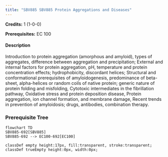```yaml
---
title: "SBV885 SBV885 Protein Aggregations and Diseases"
---
```

**Credits:** 1 (1-0-0)

**Prerequisites:** EC 100

#### Description
Introduction to protein aggregation (amorphous and amyloid), types of aggregates, difference between aggregation and precipitation; External and internal factors for protein aggregation, pH, temperature and protein concentration effects; hydrophobicity, discordant helices; Structural and conformational prerequisites of amyloidogenesis, predominance of beta-sheet, alpha-helices or random coils of native protein; generic nature of protein folding and misfolding, Cytotoxic intermediates in the fibrillation pathway, Oxidative stress and protein deposition disease, Protein aggregation, ion channel formation, and membrane damage, Recent trends in prevention of amyloidosis; drugs, antibodies, combination therapy.

### Prerequisite Tree

```mermaid
flowchart TD
SBV885-692[SBV885]
SBV885-692 --> EC100-692[EC100]

classDef empty height:17px, fill:transparent, stroke:transparent;
classDef trueEmpty height:0px, width:0px;
```